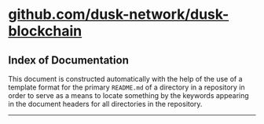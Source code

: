 # [github.com/dusk-network/dusk-blockchain](https://github.com/dusk-network/dusk-blockchain)

## Index of Documentation

This document is constructed automatically with the help of the use of a 
template format for the primary `README.md` of a directory in a repository 
in order to serve as a means to locate something by the keywords appearing 
in the document headers for all directories in the repository.

---

